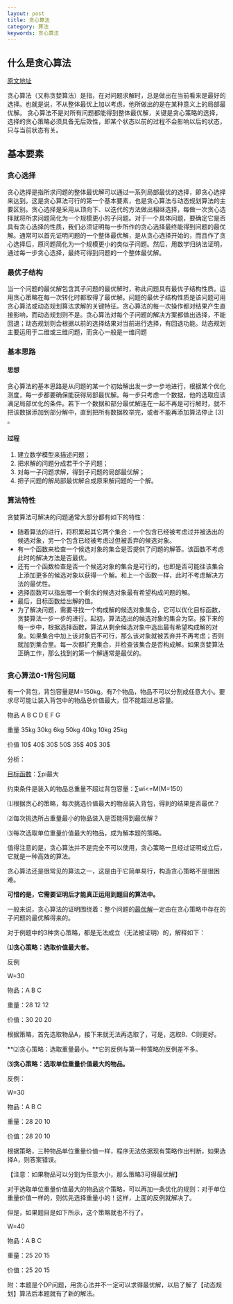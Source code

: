 ```yaml
---
layout: post
title: 贪心算法
category: 算法
keywords: 贪心算法
---
```


## 什么是贪心算法

[原文地址](https://baike.baidu.com/item/%E8%B4%AA%E5%BF%83%E7%AE%97%E6%B3%95)

贪心算法（又称贪婪算法）是指，在对问题求解时，总是做出在当前看来是最好的选择。也就是说，不从整体最优上加以考虑，他所做出的是在某种意义上的局部最优解。
贪心算法不是对所有问题都能得到整体最优解，关键是贪心策略的选择，选择的贪心策略必须具备无后效性，即某个状态以前的过程不会影响以后的状态，只与当前状态有关。 


## 基本要素
### 贪心选择
贪心选择是指所求问题的整体最优解可以通过一系列局部最优的选择，即贪心选择来达到。这是贪心算法可行的第一个基本要素，也是贪心算法与动态规划算法的主要区别。贪心选择是采用从顶向下、以迭代的方法做出相继选择，每做一次贪心选择就将所求问题简化为一个规模更小的子问题。对于一个具体问题，要确定它是否具有贪心选择的性质，我们必须证明每一步所作的贪心选择最终能得到问题的最优解。通常可以首先证明问题的一个整体最优解，是从贪心选择开始的，而且作了贪心选择后，原问题简化为一个规模更小的类似子问题。然后，用数学归纳法证明，通过每一步贪心选择，最终可得到问题的一个整体最优解。
### 最优子结构
当一个问题的最优解包含其子问题的最优解时，称此问题具有最优子结构性质。运用贪心策略在每一次转化时都取得了最优解。问题的最优子结构性质是该问题可用贪心算法或动态规划算法求解的关键特征。贪心算法的每一次操作都对结果产生直接影响，而动态规划则不是。贪心算法对每个子问题的解决方案都做出选择，不能回退；动态规划则会根据以前的选择结果对当前进行选择，有回退功能。动态规划主要运用于二维或三维问题，而贪心一般是一维问题

### 基本思路
#### 思想
贪心算法的基本思路是从问题的某一个初始解出发一步一步地进行，根据某个优化测度，每一步都要确保能获得局部最优解。每一步只考虑一个数据，他的选取应该满足局部优化的条件。若下一个数据和部分最优解连在一起不再是可行解时，就不把该数据添加到部分解中，直到把所有数据枚举完，或者不能再添加算法停止 [3]  。
#### 过程
1. 建立数学模型来描述问题；
2. 把求解的问题分成若干个子问题；
3. 对每一子问题求解，得到子问题的局部最优解；
4. 把子问题的解局部最优解合成原来解问题的一个解。


### 算法特性
贪婪算法可解决的问题通常大部分都有如下的特性：
* 随着算法的进行，将积累起其它两个集合：一个包含已经被考虑过并被选出的候选对象，另一个包含已经被考虑过但被丢弃的候选对象。
* 有一个函数来检查一个候选对象的集合是否提供了问题的解答。该函数不考虑此时的解决方法是否最优。
* 还有一个函数检查是否一个候选对象的集合是可行的，也即是否可能往该集合上添加更多的候选对象以获得一个解。和上一个函数一样，此时不考虑解决方法的最优性。
* 选择函数可以指出哪一个剩余的候选对象最有希望构成问题的解。
* 最后，目标函数给出解的值。
* 为了解决问题，需要寻找一个构成解的候选对象集合，它可以优化目标函数，贪婪算法一步一步的进行。起初，算法选出的候选对象的集合为空。接下来的每一步中，根据选择函数，算法从剩余候选对象中选出最有希望构成解的对象。如果集合中加上该对象后不可行，那么该对象就被丢弃并不再考虑；否则就加到集合里。每一次都扩充集合，并检查该集合是否构成解。如果贪婪算法正确工作，那么找到的第一个解通常是最优的。


## 

### 贪心算法0-1背包问题

有一个背包，背包容量是M=150kg。有7个物品，物品不可以分割成任意大小。要求尽可能让装入背包中的物品总价值最大，但不能超过总容量。

物品 A B C D E F G

重量 35kg 30kg 6kg 50kg 40kg 10kg 25kg

价值 10$ 40$ 30$ 50$ 35$ 40$ 30$

分析：

[目标函数](https://baike.baidu.com/item/%E7%9B%AE%E6%A0%87%E5%87%BD%E6%95%B0)：∑pi最大

约束条件是装入的物品总重量不超过背包容量：∑wi<=M(M=150）

⑴根据贪心的策略，每次挑选价值最大的物品装入背包，得到的结果是否最优？

⑵每次挑选所占重量最小的物品装入是否能得到最优解？

⑶每次选取单位重量价值最大的物品，成为解本题的策略。

值得注意的是，贪心算法并不是完全不可以使用，贪心策略一旦经过证明成立后，它就是一种高效的算法。

贪心算法还是很常见的算法之一，这是由于它简单易行，构造贪心策略不是很困难。

**可惜的是，它需要证明后才能真正运用到题目的算法中。**

一般来说，贪心算法的证明围绕着：整个问题的[最优解](https://baike.baidu.com/item/%E6%9C%80%E4%BC%98%E8%A7%A3)一定由在贪心策略中存在的子问题的最优解得来的。

对于例题中的3种贪心策略，都是无法成立（无法被证明）的，解释如下：

**⑴贪心策略：选取价值最大者。**

反例

W=30

物品：A B C

重量：28 12 12

价值：30 20 20

根据策略，首先选取物品A，接下来就无法再选取了，可是，选取B、C则更好。

**⑵贪心策略：选取重量最小。**它的反例与第一种策略的反例差不多。

**⑶贪心策略：选取单位重量价值最大的物品。**

反例：

W=30

物品：A B C

重量：28 20 10

价值：28 20 10

根据策略，三种物品单位重量价值一样，程序无法依据现有策略作出判断，如果选择A，则答案错误。

【注意：如果物品可以分割为任意大小，那么策略3可得最优解】

对于选取单位重量价值最大的物品这个策略，可以再加一条优化的规则：对于单位重量价值一样的，则优先选择重量小的！这样，上面的反例就解决了。

但是，如果题目是如下所示，这个策略就也不行了。

W=40

物品：A B C

重量：25 20 15

价值：25 20 15

附：本题是个DP问题，用贪心法并不一定可以求得最优解，以后了解了【动态规划】算法后本题就有了新的解法。